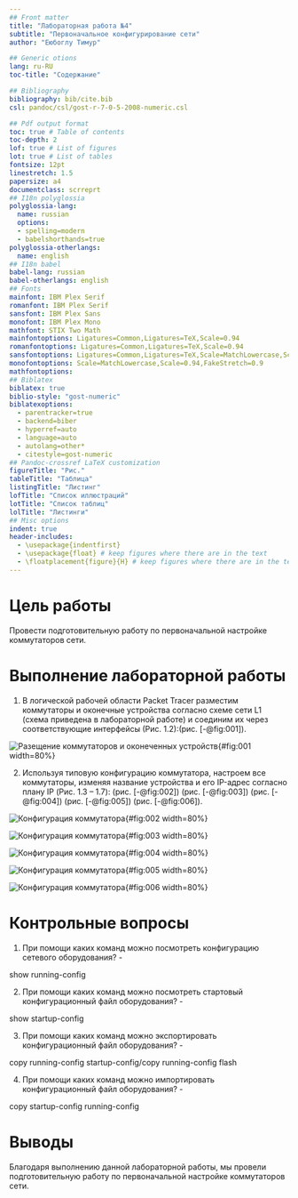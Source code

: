 ```yaml
---
## Front matter
title: "Лабораторная работа №4"
subtitle: "Первоначальное конфигурирование сети"
author: "Еюбоглу Тимур"

## Generic otions
lang: ru-RU
toc-title: "Содержание"

## Bibliography
bibliography: bib/cite.bib
csl: pandoc/csl/gost-r-7-0-5-2008-numeric.csl

## Pdf output format
toc: true # Table of contents
toc-depth: 2
lof: true # List of figures
lot: true # List of tables
fontsize: 12pt
linestretch: 1.5
papersize: a4
documentclass: scrreprt
## I18n polyglossia
polyglossia-lang:
  name: russian
  options:
  - spelling=modern
  - babelshorthands=true
polyglossia-otherlangs:
  name: english
## I18n babel
babel-lang: russian
babel-otherlangs: english
## Fonts
mainfont: IBM Plex Serif
romanfont: IBM Plex Serif
sansfont: IBM Plex Sans
monofont: IBM Plex Mono
mathfont: STIX Two Math
mainfontoptions: Ligatures=Common,Ligatures=TeX,Scale=0.94
romanfontoptions: Ligatures=Common,Ligatures=TeX,Scale=0.94
sansfontoptions: Ligatures=Common,Ligatures=TeX,Scale=MatchLowercase,Scale=0.94
monofontoptions: Scale=MatchLowercase,Scale=0.94,FakeStretch=0.9
mathfontoptions:
## Biblatex
biblatex: true
biblio-style: "gost-numeric"
biblatexoptions:
  - parentracker=true
  - backend=biber
  - hyperref=auto
  - language=auto
  - autolang=other*
  - citestyle=gost-numeric
## Pandoc-crossref LaTeX customization
figureTitle: "Рис."
tableTitle: "Таблица"
listingTitle: "Листинг"
lofTitle: "Список иллюстраций"
lotTitle: "Список таблиц"
lolTitle: "Листинги"
## Misc options
indent: true
header-includes:
  - \usepackage{indentfirst}
  - \usepackage{float} # keep figures where there are in the text
  - \floatplacement{figure}{H} # keep figures where there are in the text
---
```


# Цель работы

Провести подготовительную работу по первоначальной настройке коммутаторов сети.

# Выполнение лабораторной работы

1. В логической рабочей области Packet Tracer разместим коммутаторы и оконечные устройства согласно схеме сети L1 (схема приведена в лабораторной работе) и соединим их через соответствующие интерфейсы (Рис. 1.2):(рис. [-@fig:001]).

![Разещение коммутаторов и оконеченных устройств](image/01.png){#fig:001 width=80%}

2. Используя типовую конфигурацию коммутатора, настроем все коммутаторы, изменяя название устройства и его IP-адрес согласно плану IP (Рис. 1.3 – 1.7): (рис. [-@fig:002]) (рис. [-@fig:003]) (рис. [-@fig:004]) (рис. [-@fig:005]) (рис. [-@fig:006]).

![Конфигурация коммутатора](image/02.png){#fig:002 width=80%}

![Конфигурация коммутатора](image/03.png){#fig:003 width=80%}

![Конфигурация коммутатора](image/04.png){#fig:004 width=80%}

![Конфигурация коммутатора](image/05.png){#fig:005 width=80%}

![Конфигурация коммутатора](image/06.png){#fig:006 width=80%}


# Контрольные вопросы

1. При помощи каких команд можно посмотреть конфигурацию сетевого оборудования? -

show running-config

2. При помощи каких команд можно посмотреть стартовый конфигурационный файл оборудования? - 

show startup-config

3. При помощи каких команд можно экспортировать конфигурационный файл оборудования? - 

copy running-config startup-config/copy running-config flash

4. При помощи каких команд можно импортировать конфигурационный файл оборудования? - 

copy startup-config running-config

# Выводы

Благодаря выполнению данной лабораторной работы, мы провели подготовительную работу по первоначальной настройке коммутаторов сети.